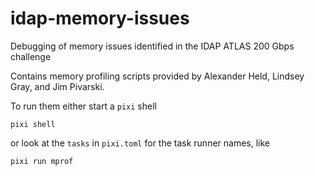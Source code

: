 # idap-memory-issues
Debugging of memory issues identified in the IDAP ATLAS 200 Gbps challenge

Contains memory profiling scripts provided by Alexander Held, Lindsey Gray, and Jim Pivarski.

To run them either start a `pixi` shell

```
pixi shell
```

or look at the `tasks` in `pixi.toml` for the task runner names, like

```
pixi run mprof
```
